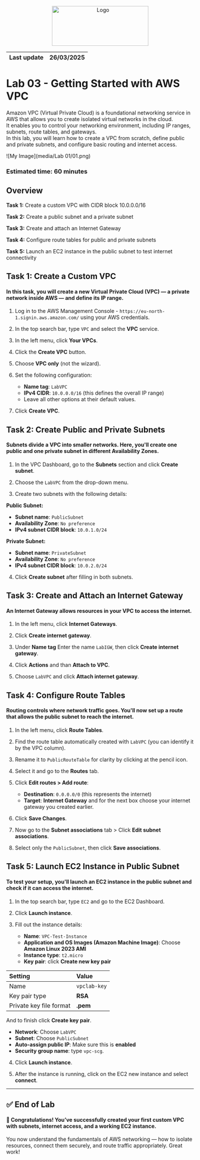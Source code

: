 <p align="center">
  <img src="https://upload.wikimedia.org/wikipedia/commons/8/89/John_bryce_logo.jpg" alt="Logo" width="259" height="107">
</p>  

| Last update | 26/03/2025  |
|-------------|-------------|

# Lab 03 - Getting Started with AWS VPC  
Amazon VPC (Virtual Private Cloud) is a foundational networking service in AWS that allows you to create isolated virtual networks in the cloud.  
It enables you to control your networking environment, including IP ranges, subnets, route tables, and gateways.  
In this lab, you will learn how to create a VPC from scratch, define public and private subnets, and configure basic routing and internet access.

![My Image](media/Lab 01/01.png)

### Estimated time: 60 minutes
## Overview
**Task 1:** Create a custom VPC with CIDR block 10.0.0.0/16  
 
**Task 2:** Create a public subnet and a private subnet  

**Task 3:** Create and attach an Internet Gateway  

**Task 4:** Configure route tables for public and private subnets  

**Task 5:** Launch an EC2 instance in the public subnet to test internet connectivity  

## Task 1: Create a Custom VPC

#### In this task, you will create a new Virtual Private Cloud (VPC) — a private network inside AWS — and define its IP range.

1. Log in to the AWS Management Console - `https://eu-north-1.signin.aws.amazon.com/` using your AWS credentials.

2. In the top search bar, type `VPC` and select the **VPC** service.

3. In the left menu, click **Your VPCs**.

4. Click the **Create VPC** button.

5. Choose **VPC only** (not the wizard).

6. Set the following configuration:

   - **Name tag**: `LabVPC`
   - **IPv4 CIDR**: `10.0.0.0/16` (this defines the overall IP range)
   - Leave all other options at their default values.

7. Click **Create VPC**.

## Task 2: Create Public and Private Subnets

#### Subnets divide a VPC into smaller networks. Here, you'll create one public and one private subnet in different Availability Zones.

1. In the VPC Dashboard, go to the **Subnets** section and click **Create subnet**.

2. Choose the `LabVPC` from the drop-down menu.

3. Create two subnets with the following details:

**Public Subnet:**  
- **Subnet name**: `PublicSubnet`  
- **Availability Zone**: `No preference`  
- **IPv4 subnet CIDR block**: `10.0.1.0/24`  

**Private Subnet:**  
- **Subnet name**: `PrivateSubnet`  
- **Availability Zone**: `No preference`  
- **IPv4 subnet CIDR block**: `10.0.2.0/24`

4. Click **Create subnet** after filling in both subnets.

## Task 3: Create and Attach an Internet Gateway

#### An Internet Gateway allows resources in your VPC to access the internet.

1. In the left menu, click **Internet Gateways**.

2. Click **Create internet gateway**.

3. Under **Name tag** Enter the name `LabIGW`, then click **Create internet gateway**.

4. Click **Actions** and than **Attach to VPC**.

5. Choose `LabVPC` and click **Attach internet gateway**.

## Task 4: Configure Route Tables

#### Routing controls where network traffic goes. You'll now set up a route that allows the public subnet to reach the internet.

1. In the left menu, click **Route Tables**.

2. Find the route table automatically created with `LabVPC` (you can identify it by the VPC column).

3. Rename it to `PublicRouteTable` for clarity by clicking at the pencil icon.

4. Select it and go to the **Routes** tab.

5. Click **Edit routes > Add route**:
   - **Destination**: `0.0.0.0/0` (this represents the internet)
   - **Target**: **Internet Gateway** and for the next box choose your internet gateway you created earlier.

6. Click **Save Changes**.

7. Now go to the **Subnet associations** tab > Click **Edit subnet associations**.

8. Select only the `PublicSubnet`, then click **Save associations**.

## Task 5: Launch EC2 Instance in Public Subnet

#### To test your setup, you'll launch an EC2 instance in the public subnet and check if it can access the internet.

1. In the top search bar, type `EC2` and go to the EC2 Dashboard.

2. Click **Launch instance**.

3. Fill out the instance details:
   - **Name**: `VPC-Test-Instance`
   - **Application and OS Images (Amazon Machine Image)**: Choose **Amazon Linux 2023 AMI**
   - **Instance type**: `t2.micro`
   - **Key pair**: click **Create new key pair**
     
| Setting                  | Value      |
|:-------------------------|:-----------|
| Name                     | `vpclab-key` |
| Key pair type            | **RSA**        |
| Private key file format  | **.pem**       |

And to finish click **Create key pair**. 

   - **Network**: Choose `LabVPC`
   - **Subnet**: Choose `PublicSubnet`
   - **Auto-assign public IP**: Make sure this is **enabled**
   - **Security group name**: type `vpc-scg`.

4. Click **Launch instance**.

5. After the instance is running, click on the EC2 new instance and select **connect**.

---

## ✅ End of Lab

#### 🎉 Congratulations! You’ve successfully created your first custom VPC with subnets, internet access, and a working EC2 instance.

You now understand the fundamentals of AWS networking — how to isolate resources, connect them securely, and route traffic appropriately. Great work!
